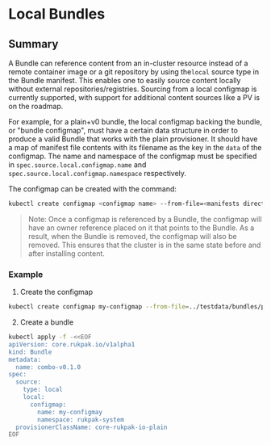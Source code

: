 # Local Bundles

## Summary

A Bundle can reference content from an in-cluster resource instead of a remote container image or a git repository by
using the`local` source type in the Bundle manifest. This enables one to easily source content locally without external
repositories/registries. Sourcing from a local configmap is currently supported, with support for additional content
sources like a PV is on the roadmap.

For example, for a plain+v0 bundle, the local configmap backing the bundle, or "bundle configmap", must have a certain
data structure in order to produce a valid Bundle that works with the plain provisioner. It should have a map of
manifest file contents with its filename as the key in the `data` of the configmap. The name and namespace of the
configmap must be specified in `spec.source.local.configmap.name` and `spec.source.local.configmap.namespace`
respectively.

The configmap can be created with the command:

```bash
kubectl create configmap <configmap name> --from-file=<manifests directory>
```

> Note: Once a configmap is referenced by a Bundle, the configmap will have an owner reference placed on it that points
> to the Bundle. As a result, when the Bundle is removed, the configmap will also be removed. This ensures that the cluster is
> in the same state before and after installing content.

### Example

1. Create the configmap

``` bash
kubectl create configmap my-configmap --from-file=../testdata/bundles/plain-v0/valid/manifests -n rukpak-system
```

2. Create a bundle

```bash
kubectl apply -f -<<EOF
apiVersion: core.rukpak.io/v1alpha1
kind: Bundle
metadata:
  name: combo-v0.1.0
spec:
  source:
    type: local
    local:
      configmap:
        name: my-configmay
        namespace: rukpak-system
  provisionerClassName: core-rukpak-io-plain
EOF
```
